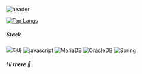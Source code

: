 ![header](https://capsule-render.vercel.app/api?type=wave&color=auto&height=300&section=header&text=하이브리드%20클라우드&fontSize=90&animation=fadeIn)

[![Top Langs](https://github-readme-stats.vercel.app/api/top-langs/?username=hatacon97)](https://github.com/hatacon97/github-readme-stats)

##### Stack
![자바](https://img.shields.io/badge/-자바-007396?style=flat&logo=Java&logoColor=ffffff)
![javascript](https://img.shields.io/badge/-javascript-#F7DF1E?style=flat&logo=javascript&logoColor=Black)
![MariaDB](https://img.shields.io/badge/-MariaDB-1F305F?style=flat-square&logo=mariadb&logoColor=white)
![OracleDB](https://img.shields.io/badge/-OracleDB-F8000?style=flat-square&logo=Oracle&logoColor=white)
![Spring](https://img.shields.io/badge/-Spring-6DB33F?style=for-the-badge&logo=Spring&logoColor=white)
##### Hi there 👋

<!--
**hatacon97/hatacon97** is a ✨ _special_ ✨ repository because its `README.md` (this file) appears on your GitHub profile.

Here are some ideas to get you started:

- 🔭 I’m currently working on ...
- 🌱 I’m currently learning ...
- 👯 I’m looking to collaborate on ...
- 🤔 I’m looking for help with ...
- 💬 Ask me about ...
- 📫 How to reach me: ...
- 😄 Pronouns: ...
- ⚡ Fun fact: ...
-->
